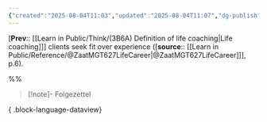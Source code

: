 ```yaml
---
{"created":"2025-08-04T11:03","updated":"2025-08-04T11:07","dg-publish":true,"dg-path":"Think/(3B6A2) Life coaching clients seek fit over experience.md","permalink":"/think/3-b6-a2-life-coaching-clients-seek-fit-over-experience/","dgPassFrontmatter":true,"noteIcon":"1"}
---
```


[**Prev**:: [[Learn in Public/Think/(3B6A) Definition of life coaching\|Life coaching]]] clients seek fit over experience ([**source**:: [[Learn in Public/Reference/@ZaatMGT627LifeCareer\|@ZaatMGT627LifeCareer]]], p.6). 

%%

> [!note]- Folgezettel
>  
{ .block-language-dataview}